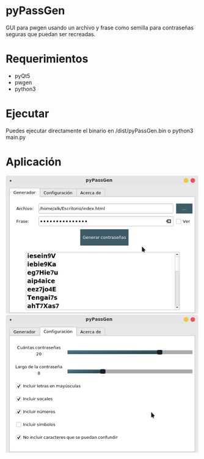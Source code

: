 # pyPassGen
GUI para pwgen usando un archivo y frase como semilla para contraseñas seguras que puedan ser recreadas.

# Requerimientos
* pyQt5
* pwgen
* python3

# Ejecutar
Puedes ejecutar directamente el binario en /dist/pyPassGen.bin
o 
python3 main.py

# Aplicación
![Ventana principal](https://raw.githubusercontent.com/ivnalk/pyPassGen/master/screenshot/pyPassGen_principal.png)
![Ventana de configuración](https://raw.githubusercontent.com/ivnalk/pyPassGen/master/screenshot/pyPassGen_config.png)
